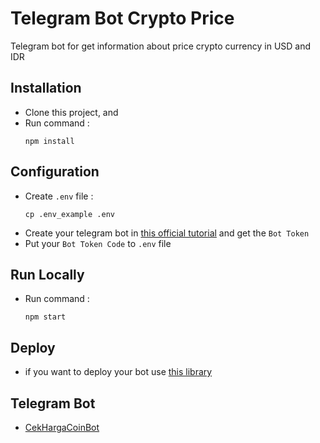 # Telegram Bot Crypto Price
Telegram bot for get information about price crypto currency in USD and IDR

## Installation
* Clone this project, and
* Run command :
    ```
    npm install    
    ```

## Configuration
* Create <code>.env</code> file :
    ```
    cp .env_example .env
    ```
* Create your telegram bot in [this official tutorial](https://core.telegram.org/bots) and get the <code>Bot Token</code>
* Put your <code>Bot Token Code</code> to <code>.env</code> file

## Run Locally
* Run command :
    ```
    npm start
    ```

## Deploy
* if you want to deploy your bot use [this library](https://github.com/telegraf/micro-bot)

## Telegram Bot
* [CekHargaCoinBot](https://t.me/cekhargacoinbot)